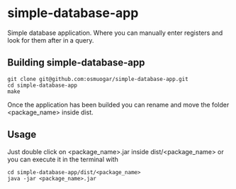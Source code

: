 # simple-database-app

Simple database application. Where you can manually enter registers and look for them after in a query.

## Building simple-database-app

```
git clone git@github.com:osmuogar/simple-database-app.git
cd simple-database-app
make
```
Once the application has been builded you can rename and move the folder <package_name> inside dist.

## Usage

Just double click on <package_name>.jar inside dist/<package_name> or you can execute it in the terminal with

```
cd simple-database-app/dist/<package_name>
java -jar <package_name>.jar
```
